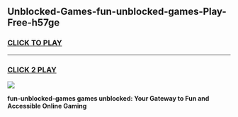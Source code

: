 
## Unblocked-Games-fun-unblocked-games-Play-Free-h57ge
<h3>
<a href="https://premium76.site?title=fun-unblocked-games&ref=12A">CLICK TO PLAY</a></h3>
<hr>

<h3>
<a href="https://premium76.site?title=fun-unblocked-games&ref=12A">CLICK 2 PLAY</a>
  
</h3>

<a href="https://premium76.site?title=fun-unblocked-games&ref=12A"><img src="https://clearcache.store/games.png"></a>


**fun-unblocked-games games unblocked: Your Gateway to Fun and Accessible Online Gaming**
